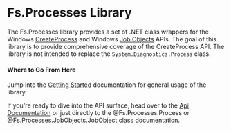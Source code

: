 # Fs.Processes Library

The Fs.Processes library provides a set of .NET class wrappers for the Windows [CreateProcess](https://msdn.microsoft.com/en-us/library/windows/desktop/ms682425(v=vs.85).aspx) and Windows [Job Objects](https://msdn.microsoft.com/en-us/library/windows/desktop/ms684161(v=vs.85).aspx) APIs. The goal of this library is to provide comprehensive coverage of the CreateProcess API. The library is not intended to replace the `System.Diagnostics.Process` class.

#### Where to Go From Here

Jump into the [Getting Started](xref:GettingStarted) documentation for general usage of the library.

If you're ready to dive into the API surface, head over to the [Api Documentation](xref:ApiIndex) or just directly to the @Fs.Processes.Process or @Fs.Processes.JobObjects.JobObject class documentation.
